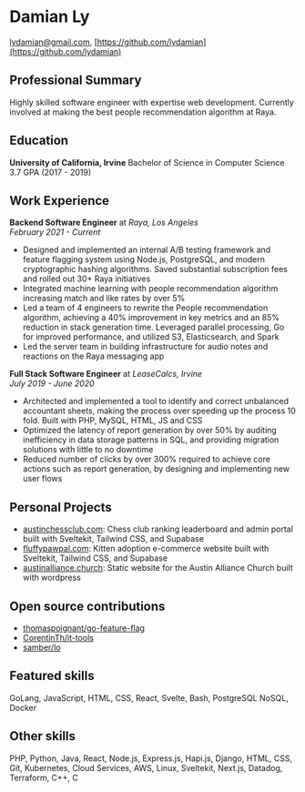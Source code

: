 # Damian Ly

<lydamian@gmail.com>, [https://github.com/lydamian](https://github.com/lydamian)

## Professional Summary

Highly skilled software engineer with expertise web development. Currently involved at making the best people recommendation algorithm at Raya.

## Education

**University of California, Irvine** Bachelor of Science in Computer Science 3.7 GPA (2017 - 2019)

## Work Experience

**Backend Software Engineer** at *Raya, Los Angeles*  
*February 2021 - Current*

- Designed and implemented an internal A/B testing framework and feature flagging system using Node.js, PostgreSQL, and modern cryptographic hashing algorithms. Saved substantial subscription fees and rolled out 30+ Raya initiatives
- Integrated machine learning with people recommendation algorithm increasing match and like rates by over 5%
- Led a team of 4 engineers to rewrite the People recommendation algorithm, achieving a 40% improvement in key metrics and an 85% reduction in stack generation time. Leveraged parallel processing, Go for improved performance, and utilized S3, Elasticsearch, and Spark
- Led the server team in building infrastructure for audio notes and reactions on the Raya messaging app

**Full Stack Software Engineer** at *LeaseCalcs, Irvine*  
*July 2019 - June 2020*

- Architected and implemented a tool to identify and correct unbalanced accountant sheets, making the process over speeding up the process 10 fold. Built with PHP, MySQL, HTML, JS and CSS
- Optimized the latency of report generation by over 50% by auditing inefficiency in data storage patterns in SQL, and providing migration solutions with little to no downtime
- Reduced number of clicks by over 300% required to achieve core actions such as report generation, by designing and implementing new user flows

## Personal Projects

- [austinchessclub.com](https://austinchessclub.com): Chess club ranking leaderboard and admin portal built with Sveltekit, Tailwind CSS, and Supabase
- [fluffypawpal.com](https://fluffypawpal.com): Kitten adoption e-commerce website built with Sveltekit, Tailwind CSS, and Supabase
- [austinalliance.church](https://austinalliance.church): Static website for the Austin Alliance Church built with wordpress

## Open source contributions

- [thomaspoignant/go-feature-flag](https://github.com/thomaspoignant/go-feature-flag)
- [CorentinTh/it-tools](https://github.com/CorentinTh/it-toolsgo-feature-flag)
- [samber/lo](https://github.com/samber/lo)

## Featured skills

GoLang, JavaScript, HTML, CSS, React, Svelte, Bash, PostgreSQL NoSQL, Docker

## Other skills

PHP, Python, Java, React, Node.js, Express.js, Hapi.js, Django, HTML, CSS, Git, Kubernetes, Cloud Services, AWS, Linux, Sveltekit, Next.js, Datadog, Terraform, C++, C
